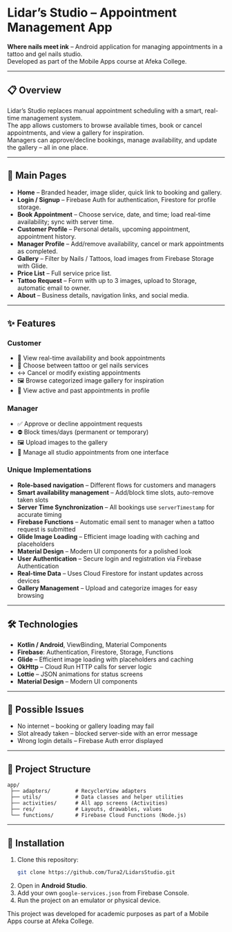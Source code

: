# Lidar’s Studio – Appointment Management App

**Where nails meet ink** – Android application for managing appointments in a tattoo and gel nails studio.  
Developed as part of the Mobile Apps course at Afeka College.

---

## 📋 Overview
Lidar’s Studio replaces manual appointment scheduling with a smart, real-time management system.  
The app allows customers to browse available times, book or cancel appointments, and view a gallery for inspiration.  
Managers can approve/decline bookings, manage availability, and update the gallery – all in one place.

---

## 📄 Main Pages
- **Home** – Branded header, image slider, quick link to booking and gallery.
- **Login / Signup** – Firebase Auth for authentication, Firestore for profile storage.
- **Book Appointment** – Choose service, date, and time; load real-time availability; sync with server time.
- **Customer Profile** – Personal details, upcoming appointment, appointment history.
- **Manager Profile** – Add/remove availability, cancel or mark appointments as completed.
- **Gallery** – Filter by Nails / Tattoos, load images from Firebase Storage with Glide.
- **Price List** – Full service price list.
- **Tattoo Request** – Form with up to 3 images, upload to Storage, automatic email to owner.
- **About** – Business details, navigation links, and social media.

---

## ✨ Features

### Customer
- 📅 View real-time availability and book appointments
- 💅 Choose between tattoo or gel nails services
- ↔ Cancel or modify existing appointments
- 🖼 Browse categorized image gallery for inspiration
- 👤 View active and past appointments in profile

### Manager
- ✅ Approve or decline appointment requests
- ⛔ Block times/days (permanent or temporary)
- 🖼 Upload images to the gallery
- 📅 Manage all studio appointments from one interface

### Unique Implementations
- **Role-based navigation** – Different flows for customers and managers
- **Smart availability management** – Add/block time slots, auto-remove taken slots
- **Server Time Synchronization** – All bookings use `serverTimestamp` for accurate timing
- **Firebase Functions** – Automatic email sent to manager when a tattoo request is submitted
- **Glide Image Loading** – Efficient image loading with caching and placeholders
- **Material Design** – Modern UI components for a polished look
- **User Authentication** – Secure login and registration via Firebase Authentication
- **Real-time Data** – Uses Cloud Firestore for instant updates across devices
- **Gallery Management** – Upload and categorize images for easy browsing

---

## 🛠 Technologies
- **Kotlin / Android**, ViewBinding, Material Components
- **Firebase**: Authentication, Firestore, Storage, Functions
- **Glide** – Efficient image loading with placeholders and caching
- **OkHttp** – Cloud Run HTTP calls for server logic
- **Lottie** – JSON animations for status screens
- **Material Design** – Modern UI components

---

## 🚀 Possible Issues
- No internet – booking or gallery loading may fail
- Slot already taken – blocked server-side with an error message
- Wrong login details – Firebase Auth error displayed

---


## 📂 Project Structure
```
app/
 ├── adapters/        # RecyclerView adapters
 ├── utils/           # Data classes and helper utilities
 ├── activities/      # All app screens (Activities)
 ├── res/             # Layouts, drawables, values
 └── functions/       # Firebase Cloud Functions (Node.js)
```

---

## 🚀 Installation
1. Clone this repository:
   ```bash
   git clone https://github.com/Tura2/LidarsStudio.git
   ```
2. Open in **Android Studio**.
3. Add your own `google-services.json` from Firebase Console.
4. Run the project on an emulator or physical device.


This project was developed for academic purposes as part of a Mobile Apps course at Afeka College.
